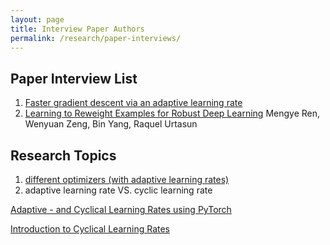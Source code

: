 ```yaml
---
layout: page
title: Interview Paper Authors
permalink: /research/paper-interviews/
---
```


## Paper Interview List

1. [Faster gradient descent via an adaptive learning rate](http://www.cs.toronto.edu/~mravox/p4.pdf)
2. [Learning to Reweight Examples for Robust Deep Learning](https://arxiv.org/pdf/1803.09050.pdf)
Mengye Ren, Wenyuan Zeng, Bin Yang, Raquel Urtasun 

## Research Topics

1. [different optimizers (with adaptive learning rates)](http://ruder.io/optimizing-gradient-descent/index.html#momentum)
2. adaptive learning rate VS. cyclic learning rate

[Adaptive - and Cyclical Learning Rates using PyTorch](https://towardsdatascience.com/adaptive-and-cyclical-learning-rates-using-pytorch-2bf904d18dee)

[Introduction to Cyclical Learning Rates](https://www.datacamp.com/community/tutorials/cyclical-learning-neural-nets)

